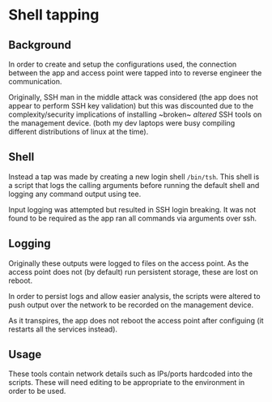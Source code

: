 # Shell tapping

## Background

In order to create and setup the configurations used, the connection between
the app and access point were tapped into to reverse engineer the communication.

Originally, SSH man in the middle attack was considered
(the app does not appear to perform SSH key validation)
but this was discounted due to the complexity/security implications
of installing ~broken~ _altered_ SSH tools on the management device.
(both my dev laptops were busy compiling different distributions of linux at the time).

## Shell

Instead a tap was made by creating a new login shell `/bin/tsh`.
This shell is a script that logs the calling arguments before
running the default shell and logging any command output using tee.

Input logging was attempted but resulted in SSH login breaking.
It was not found to be required as the app ran all commands via arguments over ssh.

## Logging

Originally these outputs were logged to files on the access point.
As the access point does not (by default) run persistent storage, these are lost on reboot.

In order to persist logs and allow easier analysis, the scripts were altered
to push output over the network to be recorded on the management device.

As it transpires, the app does not reboot the access point after configuing (it restarts all the services instead).

## Usage

These tools contain network details such as IPs/ports hardcoded into the scripts.
These will need editing to be appropriate to the environment in order to be used.
